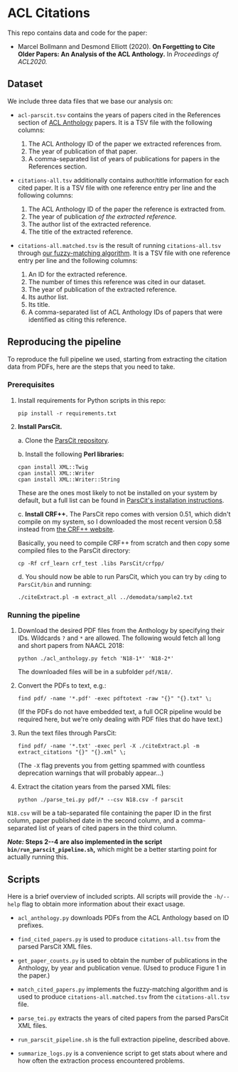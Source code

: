# ACL Citations

This repo contains data and code for the paper:

+ Marcel Bollmann and Desmond Elliott (2020). **On Forgetting to Cite Older
  Papers: An Analysis of the ACL Anthology.** In *Proceedings of ACL2020.*


## Dataset

We include three data files that we base our analysis on:

+ `acl-parscit.tsv` contains the years of papers cited in the References section
  of [ACL Anthology](https://www.aclweb.org/anthology) papers.  It is a TSV file
  with the following columns:

  1. The ACL Anthology ID of the paper we extracted references from.
  2. The year of publication of that paper.
  3. A comma-separated list of years of publications for papers in the
     References section.

+ `citations-all.tsv` additionally contains author/title information for each
  cited paper.  It is a TSV file with one reference entry per line and the
  following columns:

  1. The ACL Anthology ID of the paper the reference is extracted from.
  2. The year of publication *of the extracted reference.*
  3. The author list of the extracted reference.
  4. The title of the extracted reference.

+ `citations-all.matched.tsv` is the result of running `citations-all.tsv`
  through [our fuzzy-matching algorithm](bin/match_cited_papers.py).  It is a
  TSV file with one reference entry per line and the following columns:

  1. An ID for the extracted reference.
  2. The number of times this reference was cited in our dataset.
  3. The year of publication of the extracted reference.
  4. Its author list.
  5. Its title.
  6. A comma-separated list of ACL Anthology IDs of papers that were identified
     as citing this reference.


## Reproducing the pipeline

To reproduce the full pipeline we used, starting from extracting the citation
data from PDFs, here are the steps that you need to take.

### Prerequisites

1. Install requirements for Python scripts in this repo:

   `pip install -r requirements.txt`

2. **Install ParsCit.**

   a. Clone the [ParsCit repository](https://github.com/knmnyn/ParsCit).

   b. Install the following **Perl libraries:**

      ```
      cpan install XML::Twig
      cpan install XML::Writer
      cpan install XML::Writer::String
      ```

      These are the ones most likely to not be installed on your system by
      default, but a full list can be found in [ParsCit's installation
      instructions](https://github.com/knmnyn/ParsCit/blob/master/INSTALL).

   c. **Install CRF++.** The ParsCit repo comes with version 0.51, which didn't
      compile on my system, so I downloaded the most recent version 0.58 instead
      from [the CRF++ website](https://taku910.github.io/crfpp/).

      Basically, you need to compile CRF++ from scratch and then copy some
      compiled files to the ParsCit directory:

      `cp -Rf crf_learn crf_test .libs ParsCit/crfpp/`

   d. You should now be able to run ParsCit, which you can try by `cd`ing to
      `ParsCit/bin` and running:

      `./citeExtract.pl -m extract_all ../demodata/sample2.txt`


### Running the pipeline

1. Download the desired PDF files from the Anthology by specifying their IDs.
   Wildcards `?` and `*` are allowed.  The following would fetch all long and
   short papers from NAACL 2018:

   `python ./acl_anthology.py fetch 'N18-1*' 'N18-2*'`

   The downloaded files will be in a subfolder `pdf/N18/`.

2. Convert the PDFs to text, e.g.:

   `find pdf/ -name '*.pdf' -exec pdftotext -raw "{}" "{}.txt" \;`

   (If the PDFs do not have embedded text, a full OCR pipeline would be required
   here, but we're only dealing with PDF files that do have text.)

3. Run the text files through ParsCit:

   `find pdf/ -name '*.txt' -exec perl -X ./citeExtract.pl -m extract_citations "{}" "{}.xml" \;`

   (The `-X` flag prevents you from getting spammed with countless deprecation
   warnings that will probably appear...)

4. Extract the citation years from the parsed XML files:

   `python ./parse_tei.py pdf/* --csv N18.csv -f parscit`

`N18.csv` will be a tab-separated file containing the paper ID in the first
column, paper published date in the second column, and a comma-separated list of
years of cited papers in the third column.

**_Note:_ Steps 2--4 are also implemented in the script
`bin/run_parscit_pipeline.sh`,** which might be a better starting point for
actually running this.


## Scripts

Here is a brief overview of included scripts.  All scripts will provide the
`-h/--help` flag to obtain more information about their exact usage.

+ `acl_anthology.py` downloads PDFs from the ACL Anthology based on ID prefixes.

+ `find_cited_papers.py` is used to produce `citations-all.tsv` from the parsed
  ParsCit XML files.

+ `get_paper_counts.py` is used to obtain the number of publications in the
  Anthology, by year and publication venue.  (Used to produce Figure 1 in the
  paper.)

+ `match_cited_papers.py` implements the fuzzy-matching algorithm and is used to
  produce `citations-all.matched.tsv` from the `citations-all.tsv` file.

+ `parse_tei.py` extracts the years of cited papers from the parsed ParsCit XML
  files.

+ `run_parscit_pipeline.sh` is the full extraction pipeline, described above.

+ `summarize_logs.py` is a convenience script to get stats about where and how
  often the extraction process encountered problems.

